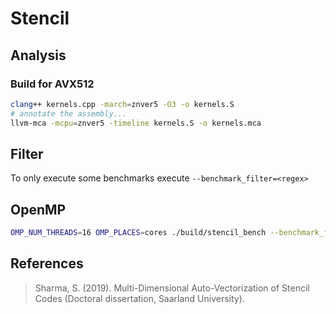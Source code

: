 # Stencil

## Analysis

### Build for AVX512

```bash
clang++ kernels.cpp -march=znver5 -O3 -o kernels.S
# annotate the assembly...
llvm-mca -mcpu=znver5 -timeline kernels.S -o kernels.mca
```

## Filter

To only execute some benchmarks execute 
`--benchmark_filter=<regex>`

## OpenMP

```bash
OMP_NUM_THREADS=16 OMP_PLACES=cores ./build/stencil_bench --benchmark_filter=2D5P_omp
```

## References

> Sharma, S. (2019). Multi-Dimensional Auto-Vectorization of Stencil Codes (Doctoral dissertation, Saarland University).

